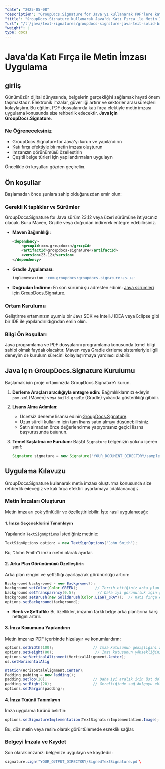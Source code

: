 ```yaml
---
"date": "2025-05-08"
"description": "GroupDocs.Signature for Java'yı kullanarak PDF'lere katı fırça efektleriyle metin imzalarının nasıl uygulanacağını öğrenin. Belge güvenliğini artırın ve dijital imzalama sürecinizi kolaylaştırın."
"title": "GroupDocs.Signature kullanarak Java'da Katı Fırça ile Metin İmzası Uygulama"
"url": "/tr/java/text-signatures/groupdocs-signature-java-text-solid-brush/"
"weight": 1
type: docs
---
```

# Java'da Katı Fırça ile Metin İmzası Uygulama

## giriiş

Günümüzün dijital dünyasında, belgelerin gerçekliğini sağlamak hayati önem taşımaktadır. Elektronik imzalar, güvenliği artırır ve sektörler arası süreçleri kolaylaştırır. Bu eğitim, PDF dosyalarında katı fırça efektiyle metin imzası uygulama konusunda size rehberlik edecektir. **Java için GroupDocs.Signature**.

### Ne Öğreneceksiniz
- GroupDocs.Signature for Java'yı kurun ve yapılandırın
- Katı fırça efektiyle bir metin imzası oluşturun
- İmzanızın görünümünü özelleştirin
- Çeşitli belge türleri için yapılandırmaları uygulayın

Öncelikle ön koşulları gözden geçirelim.

## Ön koşullar

Başlamadan önce şunlara sahip olduğunuzdan emin olun:

### Gerekli Kitaplıklar ve Sürümler
GroupDocs.Signature for Java sürüm 23.12 veya üzeri sürümüne ihtiyacınız olacak. Bunu Maven, Gradle veya doğrudan indirerek entegre edebilirsiniz.

- **Maven Bağımlılığı:**
  
  ```xml
  <dependency>
      <groupId>com.groupdocs</groupId>
      <artifactId>groupdocs-signature</artifactId>
      <version>23.12</version>
  </dependency>
  ```

- **Gradle Uygulaması:**
  
  ```gradle
  implementation 'com.groupdocs:groupdocs-signature:23.12'
  ```

- **Doğrudan İndirme:** 
  En son sürümü şu adresten edinin: [Java sürümleri için GroupDocs.Signature](https://releases.groupdocs.com/signature/java/).

### Ortam Kurulumu
Geliştirme ortamınızın uyumlu bir Java SDK ve IntelliJ IDEA veya Eclipse gibi bir IDE ile yapılandırıldığından emin olun.

### Bilgi Ön Koşulları
Java programlama ve PDF dosyalarını programlama konusunda temel bilgi sahibi olmak faydalı olacaktır. Maven veya Gradle derleme sistemleriyle ilgili deneyim de kurulum sürecini kolaylaştırmaya yardımcı olabilir.

## Java için GroupDocs.Signature Kurulumu
Başlamak için proje ortamınızda GroupDocs.Signature'ı kurun.

1. **Derleme Araçları aracılığıyla entegre edin:**
   Bağımlılıklarınızı ekleyin `pom.xml` (Maven) veya `build.gradle` (Gradle) yukarıda gösterildiği gibidir.

2. **Lisans Alma Adımları:**
   - Ücretsiz deneme lisansı edinin [GroupDocs.Signature](https://purchase.groupdocs.com/buy).
   - Uzun süreli kullanım için tam lisans satın almayı düşünebilirsiniz.
   - Satın almadan önce değerlendirme yapıyorsanız geçici lisans başvurusunda bulunun.

3. **Temel Başlatma ve Kurulum:**
   Başlat `Signature` belgenizin yolunu içeren sınıf:
   
   ```java
   Signature signature = new Signature("YOUR_DOCUMENT_DIRECTORY/sample.pdf");
   ```

## Uygulama Kılavuzu
GroupDocs.Signature kullanarak metin imzası oluşturma konusunda size rehberlik edeceğiz ve katı fırça efektini ayarlamaya odaklanacağız.

### Metin İmzaları Oluşturun
Metin imzaları çok yönlüdür ve özelleştirilebilir. İşte nasıl uygulanacağı:

#### 1. İmza Seçeneklerini Tanımlayın
Yapılandır `TextSignOptions` İstediğiniz metinle:

```java
TextSignOptions options = new TextSignOptions("John Smith");
```
Bu, "John Smith"i imza metni olarak ayarlar.

#### 2. Arka Plan Görünümünü Özelleştirin
Arka plan rengini ve şeffaflığı ayarlayarak görünürlüğü artırın:

```java
Background background = new Background();
background.setColor(Color.GREEN);        // Tercih ettiğiniz arka plan rengini seçin
background.setTransparency(0.5);          // Daha iyi görünürlük için şeffaflığı ayarlayın
background.setBrush(new SolidBrush(Color.LIGHT_GRAY));  // Katı fırça efektini uygula
options.setBackground(background);
```

- **Renk ve Şeffaflık:** Bu özellikler, imzanın farklı belge arka planlarına karşı netliğini artırır.

#### 3. İmza Konumunu Yapılandırın
Metin imzanızı PDF içerisinde hizalayın ve konumlandırın:

```java
options.setWidth(100);                  // İmza kutusunun genişliğini ayarlayın
options.setHeight(80);                   // İmza kutusunun yüksekliğini ayarlayın
options.setVerticalAlignment(VerticalAlignment.Center);
os.setHorizontalAlig

ntation(HorizontalAlignment.Center);
Padding padding = new Padding();
padding.setTop(20);                     // Daha iyi aralık için üst dolguyu ekleyin
padding.setRight(20);                   // Gerektiğinde sağ dolguyu ekleyin
options.setMargin(padding);
```

#### 4. İmza Türünü Tanımlayın
İmza uygulama türünü belirtin:

```java
options.setSignatureImplementation(TextSignatureImplementation.Image);
```
Bu, düz metin veya resim olarak görüntülemede esneklik sağlar.

### Belgeyi İmzala ve Kaydet
Son olarak imzanızı belgenize uygulayın ve kaydedin:

```java
signature.sign("YOUR_OUTPUT_DIRECTORY/SignedTextSignature.pdf\